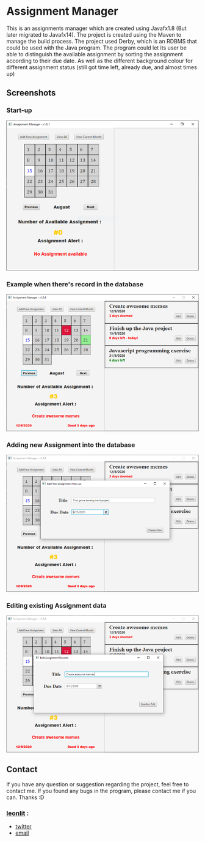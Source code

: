 # Assignment Manager


This is an assignments manager which are created using Javafx1.8 (But later migrated to Javafx14). The project is created using the Maven to manage the build process. The project used Derby, which is an RDBMS that could be used with the Java program. The program could let its user be able to distinguish the available assignment by sorting the assignment according to their due date. As well as the different background colour for different assignment status (still got time left, already due, and almost times up)

## Screenshots

### Start-up
![start-up of the program](https://github.com/Leonlit/Assignment_manager/blob/master/img/start_up.png?raw=true)

### Example when there's record in the database
![example view when there's record in database](https://github.com/Leonlit/Assignment_manager/blob/master/img/example_view.png?raw=true)

### Adding new Assignment into the database
![Adding data into the manager](https://github.com/Leonlit/Assignment_manager/blob/master/img/add_new.png?raw=true)

### Editing existing Assignment data
![Editing existing data](https://github.com/Leonlit/Assignment_manager/blob/master/img/edit.png?raw=true)


## Contact
If you have any question or suggestion regarding the project, feel free to contact me. If you found any bugs in the program, please contact me if you can. Thanks :D 

### [leonlit](https://github.com/Leonlit) :
 - [twitter](https://twitter.com/leonlit)
 - [email](leonlit123@gmail.com)
